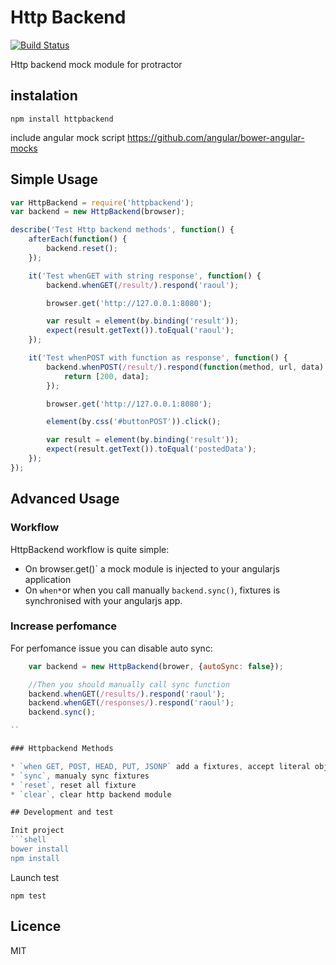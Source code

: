 # Http Backend

[![Build Status](https://travis-ci.org/nchaulet/httpbackend.svg?branch=master)](https://travis-ci.org/nchaulet/httpbackend)

Http backend mock module for protractor

## instalation

```shell
npm install httpbackend
```

include angular mock script
https://github.com/angular/bower-angular-mocks

## Simple Usage

```javascript
var HttpBackend = require('httpbackend');
var backend = new HttpBackend(browser);

describe('Test Http backend methods', function() {
	afterEach(function() {
		backend.reset();
	});

	it('Test whenGET with string response', function() {
		backend.whenGET(/result/).respond('raoul');

		browser.get('http://127.0.0.1:8080');

		var result = element(by.binding('result'));
		expect(result.getText()).toEqual('raoul');
  	});

  	it('Test whenPOST with function as response', function() {
        backend.whenPOST(/result/).respond(function(method, url, data) {
            return [200, data];
        });

        browser.get('http://127.0.0.1:8080');

        element(by.css('#buttonPOST')).click();

        var result = element(by.binding('result'));
        expect(result.getText()).toEqual('postedData');
    });
});
```

## Advanced Usage

### Workflow

HttpBackend workflow is quite simple:

* On browser.get()` a mock module is injected to your angularjs application
* On `when*`or when you call manually `backend.sync()`, fixtures is synchronised with your angularjs app.

### Increase perfomance

For perfomance issue you can disable auto sync:

```javascript
    var backend = new HttpBackend(brower, {autoSync: false});

    //Then you should manually call sync function
    backend.whenGET(/results/).respond('raoul');
    backend.whenGET(/responses/).respond('raoul');
    backend.sync();

``

### Httpbackend Methods

* `when GET, POST, HEAD, PUT, JSONP` add a fixtures, accept literal object, or a callback
* `sync`, manualy sync fixtures
* `reset`, reset all fixture
* `clear`, clear http backend module

## Development and test

Init project
```shell
bower install
npm install
````

Launch test
```shell
npm test
````

## Licence

MIT